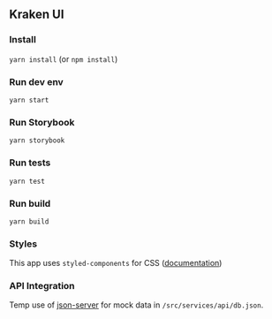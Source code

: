 ## Kraken UI

### Install

`yarn install` (or `npm install`)

### Run dev env

`yarn start`

### Run Storybook

`yarn storybook`

### Run tests

`yarn test`

### Run build

`yarn build`

### Styles

This app uses `styled-components` for CSS ([documentation](https://www.styled-components.com/))

### API Integration

Temp use of [json-server](https://github.com/typicode/json-server) for mock data in `/src/services/api/db.json`.
